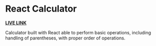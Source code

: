 # React Calculator

**[LIVE LINK](http://cyip.dev/calculator-app-react/)**

Calculator built with React able to perform basic operations, including handling of parentheses, with proper order of operations.
